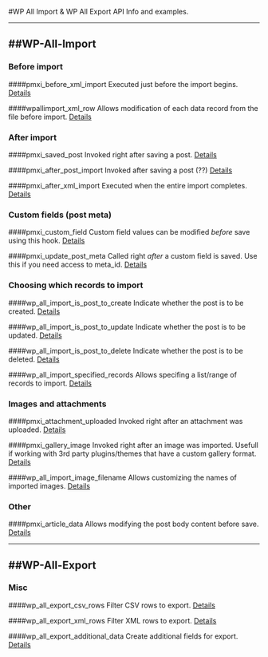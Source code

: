 #WP All Import & WP All Export API 
Info and examples.

---
##WP-All-Import
---

### Before import
####pmxi_before_xml_import
Executed just before the import begins.
[Details](all-import/pmxi_before_xml_import.php)

####wpallimport_xml_row
Allows modification of each data record from the file before import.
[Details](all-import/wpallimport_xml_row.php)

### After import
####pmxi_saved_post
Invoked right after saving a post.
[Details](all-import/pmxi_saved_post.php)

####pmxi_after_post_import
Invoked after saving a post (??)
[Details](all-import/pmxi_after_post_import.php)

####pmxi_after_xml_import
Executed when the entire import completes.
[Details](all-import/pmxi_after_xml_import.php)

### Custom fields (post meta)
####pmxi_custom_field
Custom field values can be modified *before* save using this hook.
[Details](all-import/pmxi_custom_field.php)
 
####pmxi_update_post_meta
Called right *after* a custom field is saved. Use this if you need access to meta_id.
[Details](all-import/pmxi_update_post_meta.php)

### Choosing which records to import
####wp_all_import_is_post_to_create
Indicate whether the post is to be created.
[Details](all-import/wp_all_import_is_post_to_create.php)

####wp_all_import_is_post_to_update
Indicate whether the post is to be updated.
[Details](all-import/wp_all_import_is_post_to_update.php)

####wp_all_import_is_post_to_delete
Indicate whether the post is to be deleted.
[Details](all-import/wp_all_import_is_post_to_delete.php)

####wp_all_import_specified_records
Allows specifing a list/range of records to import.
[Details](all-import/wp_all_import_specified_records.php)

### Images and attachments
####pmxi_attachment_uploaded
Invoked right after an attachment was uploaded.
[Details](all-import/pmxi_attachment_uploaded.php)

####pmxi_gallery_image
Invoked right after an image was imported. Usefull if working with 3rd party plugins/themes that have a custom gallery format.
[Details](all-import/pmxi_gallery_image.php)

####wp_all_import_image_filename
Allows customizing the names of imported images.
[Details](all-import/wp_all_import_image_filename.php)

### Other
####pmxi_article_data
Allows modifying the post body content before save.
[Details](all-import/pmxi_article_data.php)

---
##WP-All-Export
---

### Misc
####wp_all_export_csv_rows
Filter CSV rows to export.
[Details](all-export/wp_all_export_csv_rows.php)

####wp_all_export_xml_rows
Filter XML rows to export.
[Details](all-export/wp_all_export_xml_rows.php)

####wp_all_export_additional_data
Create additional fields for export.
[Details](all-export/wp_all_export_additional_data.php)
